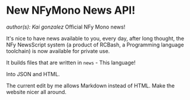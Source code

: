 # New NFyMono News API!
*author(s): Kai gonzalez*
Official NFy Mono news!

It's nice to have news available to you, every day,
after long thought, the NFy NewsScript system (a product of RCBash, a Programming language toolchain) is now available for private use.

It builds files that are written in `news` - This language!

Into JSON and HTML.

The current edit by me allows Markdown instead of HTML. Make the website nicer all around.